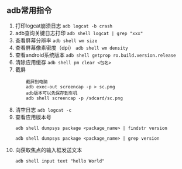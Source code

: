 ## adb常用指令
1. 打印logcat崩溃日志  ``adb logcat -b crash``
2. adb查询关键日志打印  ``adb shell logcat | grep "xxx"``
3. 查看屏幕分辨率 ``adb shell wm size``
4. 查看屏幕像素密度（dpi） ``adb shell wm density``
5. 查看android系统版本 ``adb shell getprop ro.build.version.release``
6. 清除应用缓存 ``adb shell pm clear <包名> ``
7. 截屏
    ```
        截屏到电脑 
        adb exec-out screencap -p > sc.png
        adb版本可以先保存到车机
        adb shell screencap -p /sdcard/sc.png
    ```
8. 清空日志 ```adb logcat -c```
9. 查看应用版本号 
    ```
    adb shell dumpsys package <package_name> | findstr version
    
    adb shell dumpsys package <package_name> | grep version
    ```
10. 向获取焦点的输入框发送文本
    ```
    adb shell input text "hello World"
    ```